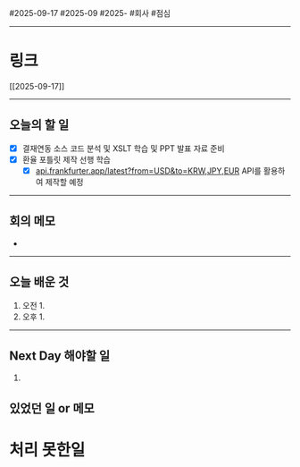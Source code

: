 #2025-09-17 #2025-09 #2025- 
#회사 #점심 

------
# 링크 
[[2025-09-17]]

---
## 오늘의 할 일
- [x] 결재연동 소스 코드 분석 및 XSLT 학습 및 PPT 발표 자료 준비
- [x] 환율 포틀릿 제작 선행 학습
    - [x] [api.frankfurter.app/latest?from=USD&to=KRW,JPY,EUR](https://api.frankfurter.app/latest?from=USD&to=KRW,JPY,EUR) API를 활용하여 제작할 예정
---
## 회의 메모
- 
---
## 오늘 배운 것
1. 오전
    1. 
2. 오후
    1. 
---
## Next Day 해야할 일
1. 


## 있었던 일 or 메모


# 처리 못한일